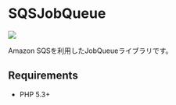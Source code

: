 # SQSJobQueue

![](https://travis-ci.org/tavii/SQSJobQueue.svg)

Amazon SQSを利用したJobQueueライブラリです。

## Requirements

- PHP 5.3+
